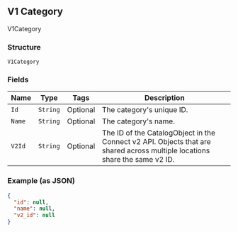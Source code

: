 ## V1 Category

V1Category

### Structure

`V1Category`

### Fields

| Name | Type | Tags | Description |
|  --- | --- | --- | --- |
| `Id` | `String` | Optional | The category's unique ID. |
| `Name` | `String` | Optional | The category's name. |
| `V2Id` | `String` | Optional | The ID of the CatalogObject in the Connect v2 API. Objects that are shared across multiple locations share the same v2 ID. |

### Example (as JSON)

```json
{
  "id": null,
  "name": null,
  "v2_id": null
}
```

